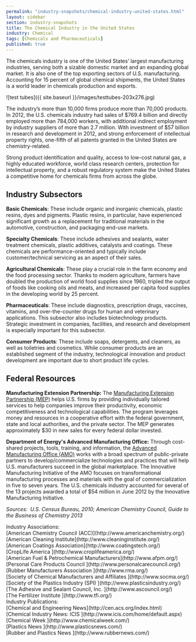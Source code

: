 ```yaml
---
permalink: "industry-snapshots/chemical-industry-united-states.html"
layout: sidebar
section: industry-snapshots
title: The Chemical Industry in the United States
industry: Chemical
tags: [Chemicals and Pharmaceuticals]
published: true
---
```


The
chemicals industry is one of the United States’ largest manufacturing
industries, serving both a sizable domestic market and an expanding global
market. It is also one of the top exporting sectors of U.S. manufacturing.
Accounting for 15 percent of global chemical shipments, the United States is a
world leader in chemicals production and exports.

<span class="imgright">![test tubes]({{ site.baseurl }}/images/testtubes-203x276.jpg)</span>

The
industry’s more than 10,000 firms produce more than 70,000 products. In 2012,
the U.S. chemicals industry had sales of $769.4 billion and directly employed
more than 784,000 workers, with additional indirect employment by industry
suppliers of more than 2.7 million. With investment of $57 billion in research
and development in 2012, and strong enforcement of intellectual property
rights, one-fifth of all patents granted in the United States are
chemistry-related.

Strong
product identification and quality, access to low-cost natural gas, a highly
educated workforce, world class research centers, protection for intellectual
property, and a robust regulatory system make the United States a competitive
home for chemicals firms from across the globe.

## Industry Subsectors

**Basic Chemicals**: These include organic
and inorganic chemicals, plastic resins, dyes and pigments. Plastic resins, in
particular, have experienced significant growth as a replacement for
traditional materials in the automotive, construction, and packaging end-use
markets.

**Specialty Chemicals**: These include
adhesives and sealants, water treatment chemicals, plastic additives, catalysts
and coatings. These chemicals are performance-oriented and typically include
customer/technical servicing as an aspect of their sales.

**Agricultural Chemicals**: These play a
crucial role in the farm economy and the food processing sector. Thanks to
modern agriculture, farmers have doubled the production of world food supplies
since 1960, tripled the output of foods like cooking oils and meats, and
increased per capita food supplies in the developing world by 25 percent.

**Pharmaceuticals**: These include
diagnostics, prescription drugs, vaccines, vitamins, and over-the-counter drugs
for human and veterinary applications. This subsector also includes
biotechnology products.&nbsp; Strategic
investment in companies, facilities, and research and development is especially
important for this subsector.

**Consumer Products**: These include soaps,
detergents, and cleaners, as well as toiletries and cosmetics. While consumer
products are an established segment of the industry, technological innovation
and product development are important due to short product life cycles.

## Federal Resources

**Manufacturing Extension Partnership:** The [Manufacturing Extension Partnership (MEP)](http://www.nist.gov/mep/) helps U.S. firms by providing individually tailored services to help companies improve their productivity, economic competitiveness and technological capabilities. The program leverages money and resources in a cooperative effort with the federal government, state and local authorities, and the private sector. The MEP generates approximately $30 in new sales for every federal dollar invested.

**Department of Energy's Advanced Manufacturing Office:** Through cost-shared projects, tools, training, and information, the [Advanced Manufacturing Office (AMO)](http://www1.eere.energy.gov/manufacturing/index.html) works with a broad spectrum of public-private partners to develop/commercialize technologies and practices that will help U.S. manufacturers succeed in the global marketplace. The Innovative Manufacturing Initiative of the AMO focuses on transformational manufacturing processes and materials with the goal of commercialization in five to seven years. The U.S. chemicals industry accounted for several of the 13 projects awarded a total of $54 million in June 2012 by the Innovative Manufacturing Initiative. 

*Sources:&nbsp; U.S. Census Bureau, 2010; American Chemistry Council, Guide to the Business of Chemistry 2013*

<span class="field field-type-link field-field-industry-assoications">
      <span class="field-label">Industry Associations:&nbsp;</span><br>
    <span class="field-items">
            <span class="field-item odd">
                    [American Chemistry Council (ACC)](http://www.americanchemistry.org/)        </span><br>
              <span class="field-item even">
                    [American Cleaning Institute](http://www.cleaninginstitute.org/)        </span><br>
              <span class="field-item odd">
                    [American Coatings Association](http://www.coatingstech.org/)        </span><br>
              <span class="field-item even">
                    [CropLife America  ](http://www.croplifeamerica.org/)        </span><br>
              <span class="field-item odd">
                    [American Fuel &amp; Petrochemical Manufacturers](http://www.afpm.org/)        </span><br>
              <span class="field-item even">
                    [Personal Care Products Council ](http://www.personalcarecouncil.org/)        </span><br>
              <span class="field-item odd">
                    [Rubber Manufacturers Association ](http://www.rma.org/)        </span><br>
              <span class="field-item even">
                    [Society of Chemical Manufacturers and Affiliates ](http://www.socma.org/)        </span><br>
              <span class="field-item odd">
                    [Society of the Plastics Industry (SPI) ](http://www.plasticsindustry.org/)        </span><br>
              <span class="field-item even">
                    [The Adhesive and Sealant Council, Inc. ](http://www.ascouncil.org/)        </span><br>
              <span class="field-item odd">
                    [The Fertilizer Institute ](http://www.tfi.org/)        </span><br>
        </span>
</span>
<span class="field field-type-link field-field-industry-publications">
      <span class="field-label">Industry Publications:&nbsp;</span><br>
    <span class="field-items">
                  <span class="field-item odd">
                    [Chemical and Engineering News](http://cen.acs.org/index.html)        </span><br>
              <span class="field-item odd">
                    [Chemical Industry News: ICIS ](http://www.icis.com/home/default.aspx)        </span><br>
              <span class="field-item even">
                    [Chemical Week ](http://www.chemicalweek.com/)        </span><br>
              <span class="field-item odd">
                    [Plastics News ](http://www.plasticsnews.com/)        </span><br>
              <span class="field-item even">
                    [Rubber and Plastics News ](http://www.rubbernews.com/)        </span><br>
        </span>
</span>


  
